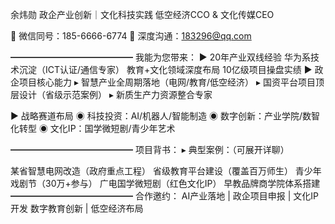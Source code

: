 余炜勋 
政企产业创新｜文化科技实践
低空经济CCO & 文化传媒CEO

📱 微信同号：185-6666-6774
📩 深度沟通：183296@qq.com

━━━━━━━━━━━━━━
我能为您带来：
▶ 20年产业双线经验
    华为系技术沉淀（ICT认证/通信专家）
    教育+文化领域深度布局
    10亿级项目操盘实绩
▶ 政企项目核心能力
▸ 智慧产业全周期落地（电网/教育/低空经济）
▸ 国资平台项目顶层设计（省级示范案例）
▸ 新质生产力资源整合专家

▶ 战略赛道布局
◉ 科技投资：AI/机器人/智能制造
◉ 数字创新：产业学院/数智化转型
◉ 文化IP：国学微短剧/青少年艺术

━━━━━━━━━━━━━━
项目背书：
▸ 典型案例：（可展开详聊）

某省智慧电网改造（政府重点工程）
省级教育平台建设（覆盖百万师生）
青少年戏剧节（30万+参与）
广电国学微短剧（红色文化IP）
早教品牌商学院体系搭建
━━━━━━━━━━━━━━
合作邀约：
AI产业落地 | 政企项目申报 | 文化IP开发
数字教育创新 | 低空经济布局
